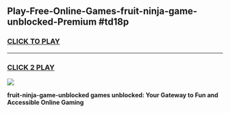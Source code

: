 
## Play-Free-Online-Games-fruit-ninja-game-unblocked-Premium #td18p
<h3>
<a href="https://premium.freeplayer.one?title=fruit-ninja-game-unblocked&ref=8M">CLICK TO PLAY</a></h3>
<hr>

<h3>
<a href="https://premium.freeplayer.one?title=fruit-ninja-game-unblocked&ref=8M">CLICK 2 PLAY</a>
  
</h3>

<a href="https://premium.freeplayer.one?title=fruit-ninja-game-unblocked&ref=8M"><img src="https://clearcache.store/games.png"></a>


**fruit-ninja-game-unblocked games unblocked: Your Gateway to Fun and Accessible Online Gaming**
